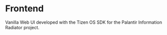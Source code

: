 # Frontend
Vanilla Web UI developed with the Tizen OS SDK for the Palantir Information Radiator project.
